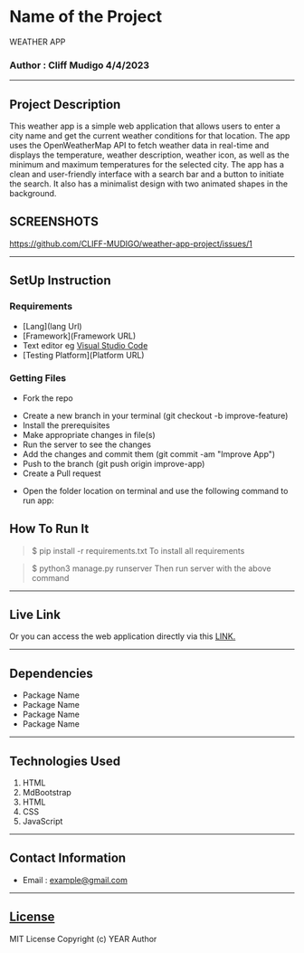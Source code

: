 # Name of the Project
WEATHER APP
### Author : Cliff Mudigo 4/4/2023
****
## Project Description
This weather app is a simple web application that allows users to enter a city name and get the current weather conditions for that location. The app uses the OpenWeatherMap API to fetch weather data in real-time and displays the temperature, weather description, weather icon, as well as the minimum and maximum temperatures for the selected city. The app has a clean and user-friendly interface with a search bar and a button to initiate the search. It also has a minimalist design with two animated shapes in the background.

## SCREENSHOTS
https://github.com/CLIFF-MUDIGO/weather-app-project/issues/1


********
## SetUp Instruction
### Requirements
* [Lang](lang Url)
* [Framework](Framework URL)
* Text editor eg [Visual Studio Code](https://code.visualstudio.com/download)
* [Testing Platform](Platform URL)


### Getting Files
* Fork the repo
- Create a new branch in your terminal (git checkout -b improve-feature)
- Install the prerequisites
- Make appropriate changes in file(s)
- Run the server to see the changes
- Add the changes and commit them (git commit -am "Improve App")
- Push to the branch (git push origin improve-app)
- Create a Pull request
* Open the folder location on terminal and use the following command to run app:

## How To Run It
>  $ pip install -r requirements.txt
To install all requirements

> $ python3 manage.py runserver
Then run server with the above command
*****
## Live Link
Or you can access the web application directly via this [LINK.](link.com/)
*****
## Dependencies
- Package Name
- Package Name
- Package Name
- Package Name
*****
## Technologies Used
1. HTML
2. MdBootstrap
3. HTML
4. CSS
5. JavaScript
*****
## Contact Information
* Email : example@gmail.com
*****
## [License](LICENSE)
MIT License
Copyright (c) YEAR Author